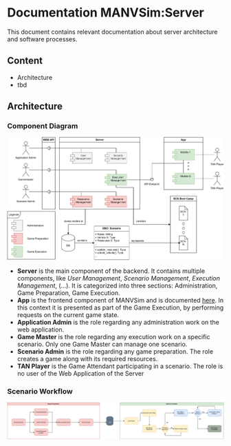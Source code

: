 # Documentation MANVSim:Server

This document contains relevant documentation about server architecture and software processes.

## Content

- Architecture
- tbd

## Architecture

### Component Diagram

![Component Diagram for the Django Application](Architecture%20Backend%20Components.svg)

- **Server** is the main component of the backend. It contains multiple components, like _User Management_, _Scenario Management_, _Execution Management_, (...). It is categorized into three sections: Administration, Game Preparation, Game Execution.
- **App** is the frontend component of MANVSim and is documented [here](./../app/). In this context it is presented as part of the Game Execution, by performing requests on the current game state.
- **Application Admin** is the role regarding any administration work on the web application.
- **Game Master** is the role regarding any execution work on a specific scenario. Only one Game Master can manage one scenario.
- **Scenario Admin** is the role regarding any game preparation. The role creates a game along with its required resources.
- **TAN Player** is the Game Attendant participating in a scenario. The role is no user of the Web Application of the Server

### Scenario Workflow

![Scenario Workflow](Scenario%20Flow.svg)
